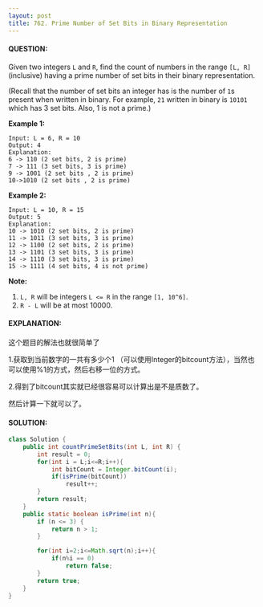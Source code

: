 ```yaml
---
layout: post
title: 762. Prime Number of Set Bits in Binary Representation
---
```


#### QUESTION:

Given two integers `L` and `R`, find the count of numbers in the range `[L, R]` (inclusive) having a prime number of set bits in their binary representation.

(Recall that the number of set bits an integer has is the number of `1`s present when written in binary. For example, `21` written in binary is `10101` which has 3 set bits. Also, 1 is not a prime.)

**Example 1:**

```
Input: L = 6, R = 10
Output: 4
Explanation:
6 -> 110 (2 set bits, 2 is prime)
7 -> 111 (3 set bits, 3 is prime)
9 -> 1001 (2 set bits , 2 is prime)
10->1010 (2 set bits , 2 is prime)

```

**Example 2:**

```
Input: L = 10, R = 15
Output: 5
Explanation:
10 -> 1010 (2 set bits, 2 is prime)
11 -> 1011 (3 set bits, 3 is prime)
12 -> 1100 (2 set bits, 2 is prime)
13 -> 1101 (3 set bits, 3 is prime)
14 -> 1110 (3 set bits, 3 is prime)
15 -> 1111 (4 set bits, 4 is not prime)

```

**Note:**

1. `L, R` will be integers `L <= R` in the range `[1, 10^6]`.
2. `R - L` will be at most 10000.

#### EXPLANATION:

这个题目的解法也就很简单了

1.获取到当前数字的一共有多少个1 （可以使用Integer的bitcount方法），当然也可以使用%1的方式，然后右移一位的方式。

2.得到了bitcount其实就已经很容易可以计算出是不是质数了。

然后计算一下就可以了。

#### SOLUTION:

```JAVA
class Solution {
    public int countPrimeSetBits(int L, int R) {
        int result = 0;
        for(int i = L;i<=R;i++){
            int bitCount = Integer.bitCount(i);
            if(isPrime(bitCount))
                result++;
        }
        return result;
    }
    public static boolean isPrime(int n){
        if (n <= 3) {
            return n > 1;
        }

        for(int i=2;i<=Math.sqrt(n);i++){
            if(n%i == 0)
                return false;
        }
        return true;
    }
}
```

